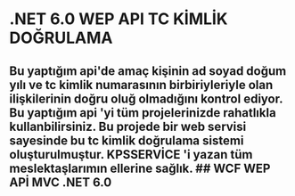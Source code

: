 # .NET 6.0 WEP API TC KİMLİK DOĞRULAMA
## Bu yaptığım api'de amaç kişinin ad soyad doğum yılı ve tc kimlik numarasının birbiriyleriyle olan ilişkilerinin doğru oluğ olmadığını kontrol ediyor. Bu yaptığım api 'yi tüm projelerinizde rahatlıkla kullanbilirsiniz. Bu projede bir web servisi sayesinde bu tc kimlik doğrulama sistemi oluşturulmuştur. KPSSERVİCE 'i yazan tüm meslektaşlarımın ellerine sağlık. ## WCF WEP APİ MVC .NET 6.0
